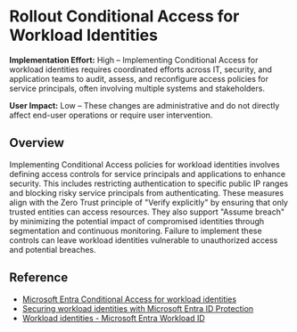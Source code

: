 #  Rollout Conditional Access for Workload Identities

**Implementation Effort:** High – Implementing Conditional Access for workload identities requires coordinated efforts across IT, security, and application teams to audit, assess, and reconfigure access policies for service principals, often involving multiple systems and stakeholders.

**User Impact:** Low – These changes are administrative and do not directly affect end-user operations or require user intervention.

## Overview

Implementing Conditional Access policies for workload identities involves defining access controls for service principals and applications to enhance security. This includes restricting authentication to specific public IP ranges and blocking risky service principals from authenticating. These measures align with the Zero Trust principle of "Verify explicitly" by ensuring that only trusted entities can access resources. They also support "Assume breach" by minimizing the potential impact of compromised identities through segmentation and continuous monitoring. Failure to implement these controls can leave workload identities vulnerable to unauthorized access and potential breaches.

## Reference

* [Microsoft Entra Conditional Access for workload identities](https://learn.microsoft.com/entra/identity/conditional-access/workload-identity)
* [Securing workload identities with Microsoft Entra ID Protection](https://learn.microsoft.com/entra/id-protection/concept-workload-identity-risk)
* [Workload identities - Microsoft Entra Workload ID](https://learn.microsoft.com/entra/workload-id/workload-identities-overview)
